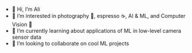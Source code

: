 - 👋 Hi, I’m Ali
- 👀 I’m interested in photography 📸, espresso ☕️, AI & ML, and Computer Vision 🤖
- 🌱 I’m currently learning about applications of ML in low-level camera sensor data
- 💞️ I’m looking to collaborate on cool ML projects

<!---
a-arbabian/a-arbabian is a ✨ special ✨ repository because its `README.md` (this file) appears on your GitHub profile.
You can click the Preview link to take a look at your changes.
--->
